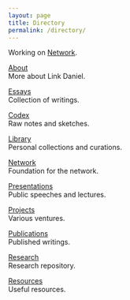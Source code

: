 ```yaml
---
layout: page
title: Directory
permalink: /directory/
---
```


Working on [Network](https://netxork.com).

[About](/about)
<br>
More about Link Daniel.

[Essays](/essays)
<br>
Collection of writings.

[Codex](/codex)
<br>
Raw notes and sketches.

[Library](/library)
<br>
Personal collections and curations.

[Network](https://network.foundation)
<br>
Foundation for the network.

[Presentations](/presentations)
<br>
Public speeches and lectures.

[Projects](/projects)
<br>
Various ventures.

[Publications](/publications)
<br>
Published writings.

[Research](/research)
<br>
Research repository.

[Resources](/resources)
<br>
Useful resources.
